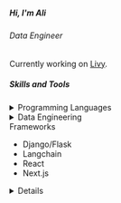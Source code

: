 ##### Hi, I'm Ali
###### Data Engineer
Currently working on [Livy](http://livy.so).


##### Skills and Tools  
<details>
<summary>Programming Languages</summary>
<ul>
<li>Python</li>
<li>Javascript/Typescript</li>
<li>Java</li>
<li>C++</li>
</ul>
</details>
<details>
<summary>Data Engineering</summary>
<ul>
<li>Python (pandas, pySpark, SciPy)</li>
<li>SQL (MySql, PostgreSql)</li>
<li>Data Mining</li>
<li>DAG Tools (Airflow, Dagster, Mage.ai)</li>
<li>ETL/ELT (dbt, python)</li>
<li>Data Visualization (Tableau, Sigma, Looker)</li>
</ul>
</details>
<summary>Frameworks</summary>
<ul>
<li>Django/Flask</li>
<li>Langchain</li>
<li>React</li>
<li>Next.js</li>
</ul>
</details>
<details>


 ##### Socials  
 <p align="left"> 
  <a href="https://www.linkedin.com/in/aomrani" target="_blank" rel="noreferrer"> <picture> <source media="(prefers-color-scheme: dark)" srcset="https://raw.githubusercontent.com/danielcranney/readme-generator/main/public/icons/socials/linkedin-dark.svg" /> <source media="(prefers-color-scheme: light)" srcset="https://raw.githubusercontent.com/danielcranney/readme-generator/main/public/icons/socials/linkedin.svg" /> <img src="https://raw.githubusercontent.com/danielcranney/readme-generator/main/public/icons/socials/linkedin.svg" width="32" height="32" /> </picture> </a>
  <a href="https://www.x.com/eynomrani" target="_blank" rel="noreferrer"> <picture> <source media="(prefers-color-scheme: dark)" srcset="https://raw.githubusercontent.com/danielcranney/readme-generator/main/public/icons/socials/twitter-dark.svg" /> <source media="(prefers-color-scheme: light)" srcset="https://raw.githubusercontent.com/danielcranney/readme-generator/main/public/icons/socials/twitter.svg" /> <img src="https://raw.githubusercontent.com/danielcranney/readme-generator/main/public/icons/socials/twitter.svg" width="32" height="32" /> </picture> </a>
 </p>
